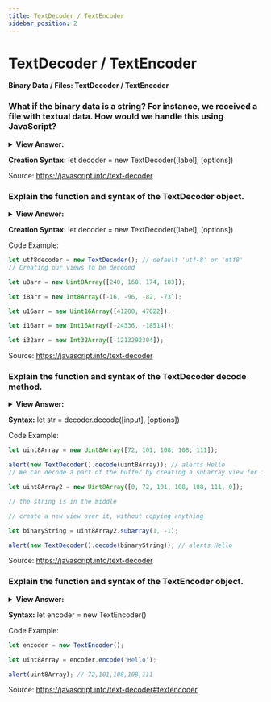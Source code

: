 ```yaml
---
title: TextDecoder / TextEncoder
sidebar_position: 2
---
```


# TextDecoder / TextEncoder

**Binary Data / Files: TextDecoder / TextEncoder**

<head>
  <title>TextDecoder / TextEncoder - JavaScript Interview Questions & Answers</title>
  <meta charSet="utf-8" />
</head>

### What if the binary data is a string? For instance, we received a file with textual data. How would we handle this using JavaScript?

<details>
  <summary><strong>View Answer:</strong></summary>
  <div>
  <div><strong>Interview Response:</strong> If the binary data is a string, the built-in TextDecoder object allows to read the value into an actual JavaScript string, given the buffer and the encoding. We first need to create it by calling new TextDecoder([label], [options]).
    </div>
  </div>
</details>

**Creation Syntax:** let decoder = new TextDecoder([label], [options])

Source: <https://javascript.info/text-decoder>

### Explain the function and syntax of the TextDecoder object.

<details>
  <summary><strong>View Answer:</strong></summary>
  <div>
  <div><strong>Interview Response:</strong> The built-in TextDecoder object allows to read the value into an actual JavaScript string, given the buffer and the encoding. It has two arguments including the label and the optional options.<br /><br />The label is the encoding, utf-8 by default, but big5, windows-1251 and many other are also supported.<br /><br />The options object, includes two options including fatal and ignoreBom. Fatal is a Boolean object, if true then throw an exception for invalid (non-decodable) characters, otherwise (default) replace them with character \uFFFD. The ignoreBOM Boolean is set as, if true then ignore BOM (an optional byte-order Unicode mark), rarely needed.
</div>
  </div>
</details>

**Creation Syntax:** let decoder = new TextDecoder([label], [options])

Code Example:

```js
let utf8decoder = new TextDecoder(); // default 'utf-8' or 'utf8'
// Creating our views to be decoded

let u8arr = new Uint8Array([240, 160, 174, 183]);

let i8arr = new Int8Array([-16, -96, -82, -73]);

let u16arr = new Uint16Array([41200, 47022]);

let i16arr = new Int16Array([-24336, -18514]);

let i32arr = new Int32Array([-1213292304]);
```

Source: <https://javascript.info/text-decoder>

### Explain the function and syntax of the TextDecoder decode method.

<details>
  <summary><strong>View Answer:</strong></summary>
  <div>
  <div><strong>Interview Response:</strong> The TextDecoder.prototype.decode() method returns a DOMString containing the text, given in parameters, decoded with the specific method for that TextDecoder object. The decode method has two arguments including the input and options. The input is the buffer or bufferSource to decode. The options or optional object holds a stream which is true for decoding streams when decoder is called repeatedly with incoming chunks of data. In that case a multi-byte character may occasionally split between chunks. This option tells TextDecoder to memorize “unfinished” characters and decode them when the next chunk comes.
    </div>
  </div>
</details>

**Syntax:** let str = decoder.decode([input], [options])

Code Example:

```js
let uint8Array = new Uint8Array([72, 101, 108, 108, 111]);

alert(new TextDecoder().decode(uint8Array)); // alerts Hello
// We can decode a part of the buffer by creating a subarray view for it:

let uint8Array2 = new Uint8Array([0, 72, 101, 108, 108, 111, 0]);

// the string is in the middle

// create a new view over it, without copying anything

let binaryString = uint8Array2.subarray(1, -1);

alert(new TextDecoder().decode(binaryString)); // alerts Hello
```

Source: <https://javascript.info/text-decoder>

### Explain the function and syntax of the TextEncoder object.

<details>
  <summary><strong>View Answer:</strong></summary>
  <div>
  <div><strong>Interview Response:</strong> TextEncoder takes a stream of code points (a string) as input and emits a stream of UTF-8 bytes. Basically, it does the reverse of the TextDecoder and converts a string into bytes. The only encoding it supports is “utf-8”. The TextEncoder has two methods including encode(str) and encodeInto(str, destination) methods. The encode(str) method returns a Uint8Array from a string. The encodeInto(str, destination) encodes a str into a destination that must be Uint8Array.
    </div>
  </div>
</details>

**Syntax:** let encoder = new TextEncoder()

Code Example:

```js
let encoder = new TextEncoder();

let uint8Array = encoder.encode('Hello');

alert(uint8Array); // 72,101,108,108,111
```

Source: <https://javascript.info/text-decoder#textencoder>
